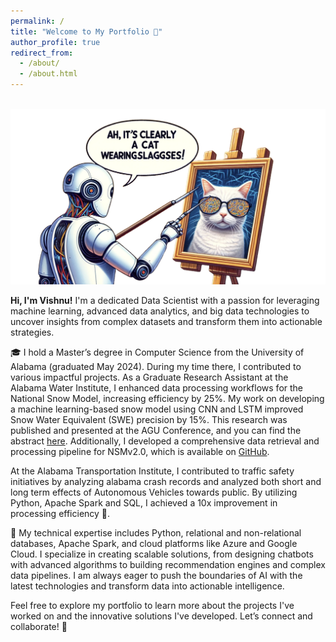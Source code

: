 ```yaml
---
permalink: /
title: "Welcome to My Portfolio 🎉"
author_profile: true
redirect_from: 
  - /about/
  - /about.html
---
```

<br/><img src='/images/Cover_1.png' alt='Portfolio Cover Image'>

**Hi, I'm Vishnu!** I'm a dedicated Data Scientist with a passion for leveraging machine learning, advanced data analytics, and big data technologies to uncover insights from complex datasets and transform them into actionable strategies.

🎓 I hold a Master’s degree in Computer Science from the University of Alabama (graduated May 2024). During my time there, I contributed to various impactful projects. As a Graduate Research Assistant at the Alabama Water Institute, I enhanced data processing workflows for the National Snow Model, increasing efficiency by 25%. My work on developing a machine learning-based snow model using CNN and LSTM improved Snow Water Equivalent (SWE) precision by 15%. This research was published and presented at the AGU Conference, and you can find the abstract [here](https://ui.adsabs.harvard.edu/abs/2023AGUFM.C51D0971C/abstract). Additionally, I developed a comprehensive data retrieval and processing pipeline for NSMv2.0, which is available on [GitHub](https://github.com/whitelightning450/SWEML).

At the Alabama Transportation Institute, I contributed to traffic safety initiatives by analyzing alabama crash records and analyzed both short and long term effects of Autonomous Vehicles towards public. By utilizing Python, Apache Spark and SQL, I achieved a 10x improvement in processing efficiency 🚗.

💼 My technical expertise includes Python, relational and non-relational databases, Apache Spark, and cloud platforms like Azure and Google Cloud. I specialize in creating scalable solutions, from designing chatbots with advanced algorithms to building recommendation engines and complex data pipelines. I am always eager to push the boundaries of AI with the latest technologies and transform data into actionable intelligence.

Feel free to explore my portfolio to learn more about the projects I've worked on and the innovative solutions I've developed. Let’s connect and collaborate! 🤝
